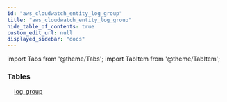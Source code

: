 ```yaml
---
id: "aws_cloudwatch_entity_log_group"
title: "aws_cloudwatch_entity_log_group"
hide_table_of_contents: true
custom_edit_url: null
displayed_sidebar: "docs"
---
```


import Tabs from '@theme/Tabs';
import TabItem from '@theme/TabItem';

<Tabs>
  <TabItem value="Components" label="Components" default>

### Tables

    [log_group](../../aws/tables/aws_cloudwatch_entity_log_group.LogGroup)

</TabItem>
  <TabItem value="Code examples" label="Code examples">

</TabItem>
</Tabs>
